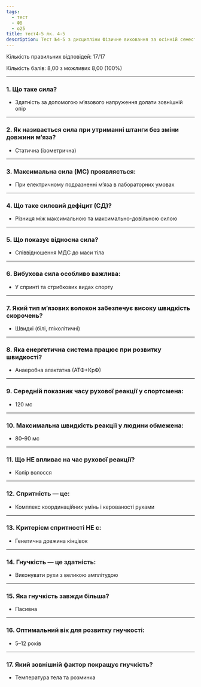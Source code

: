 ```yaml
---
tags:
  - тест
  - ФВ
  - о25
title: тест4-5 лк. 4-5
description: Тест №4-5 з дисципліни Фізичне виховання за осінній семестр 2025-2026 навчального року
---
```

Кількість правильних відповідей: 17/17

Кількість балів: 8,00 з можливих 8,00 (100%)

---
### 1. Що таке сила?

- Здатність за допомогою м’язового напруження долати зовнішній опір

---
### 2. Як називається сила при утриманні штанги без зміни довжини м’яза?

- Статична (ізометрична)

---
### 3. Максимальна сила (МС) проявляється:

- При електричному подразненні м’яза в лабораторних умовах

---
### 4. Що таке силовий дефіцит (СД)?

- Різниця між максимальною та максимально-довільною силою

---
### 5. Що показує відносна сила?

- Співвідношення МДС до маси тіла

---
### 6. Вибухова сила особливо важлива:

- У спринті та стрибкових видах спорту

---
### 7. Який тип м’язових волокон забезпечує високу швидкість скорочень?

- Швидкі (білі, гліколітичні)

---
### 8. Яка енергетична система працює при розвитку швидкості?

- Анаеробна алактатна (АТФ+КрФ)

---
### 9. Середній показник часу рухової реакції у спортсмена:

- 120 мс

---
### 10. Максимальна швидкість реакції у людини обмежена:

- 80–90 мс

---
### 11. Що НЕ впливає на час рухової реакції?

- Колір волосся

---
### 12. Спритність — це:

- Комплекс координаційних умінь і керованості рухами

---
### 13. Критерієм спритності НЕ є:

- Генетична довжина кінцівок

---
### 14. Гнучкість — це здатність:

- Виконувати рухи з великою амплітудою

--- 

### 15. Яка гнучкість завжди більша?

- Пасивна

---
### 16. Оптимальний вік для розвитку гнучкості:

- 5–12 років

---
### 17. Який зовнішній фактор покращує гнучкість?

- Температура тела та розминка
